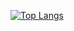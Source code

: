 [![Top Langs](https://github-readme-stats.vercel.app/api/top-langs/?username=youngduck&langs_count=12&layout=compact&theme=dark)](https://github.com/youngduck)
